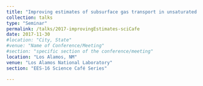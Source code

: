 ```yaml
---
title: "Improving estimates of subsurface gas transport in unsaturated fractured media using field tracer data and numerical methods"
collection: talks
type: "Seminar"
permalink: /talks/2017-improvingEstimates-sciCafe
date: 2017-11-30
#location: "City, State"
#venue: "Name of Conference/Meeting"
#section: "specific section of the conference/meeting"
location: "Los Alamos, NM"
venue: "Los Alamos National Laboratory"
section: "EES-16 Science Café Series"

---
```


<!-- This is a description of your conference proceedings talk, note the different field in type. You can put anything in this field. -->




